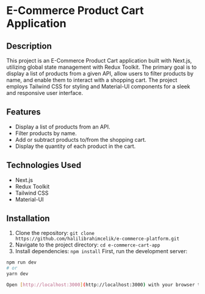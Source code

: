 # E-Commerce Product Cart Application


## Description

This project is an E-Commerce Product Cart application built with Next.js, utilizing global state management with Redux Toolkit. The primary goal is to display a list of products from a given API, allow users to filter products by name, and enable them to interact with a shopping cart. The project employs Tailwind CSS for styling and Material-UI components for a sleek and responsive user interface.

## Features

- Display a list of products from an API.
- Filter products by name.
- Add or subtract products to/from the shopping cart.
- Display the quantity of each product in the cart.

## Technologies Used

- Next.js
- Redux Toolkit
- Tailwind CSS
- Material-UI

  
## Installation

1. Clone the repository: `git clone https://github.com/halilibrahimcelik/e-commerce-platform.git`
2. Navigate to the project directory: `cd e-commerce-cart-app`
3. Install dependencies: `npm install`
First, run the development server:

```bash
npm run dev
# or
yarn dev

Open [http://localhost:3000](http://localhost:3000) with your browser to see the result.


